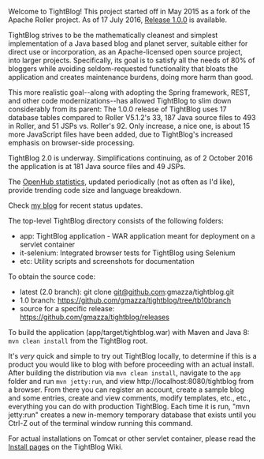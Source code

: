 Welcome to TightBlog! This project started off in May 2015 as a fork of the Apache Roller project.  As of 17 July 2016, <a href="https://github.com/gmazza/tightblog/releases">Release 1.0.0</a> is available.

TightBlog strives to be the mathematically cleanest and simplest implementation of a Java based blog and planet server, suitable either for direct use or
incorporation, as an Apache-licensed open source project, into larger projects.  Specifically, its goal is to satisfy all the needs of 80% of bloggers while
avoiding seldom-requested functionality that bloats the application and creates maintenance burdens, doing more harm than good.

This more realistic goal--along with adopting the Spring framework, REST, and other code modernizations--has allowed TightBlog to slim down considerably from its parent:
The 1.0.0 release of TightBlog uses 17 database tables compared to Roller V5.1.2's 33, 187 Java source files to 493 in Roller, and 51 JSPs vs. Roller's 92.  Only increase,
a nice one, is about 15 more JavaScript files have been added, due to TightBlog's increased emphasis on browser-side processing.

TightBlog 2.0 is underway.  Simplifications continuing, as of 2 October 2016 the application is at 181 Java source files and 49 JSPs.

The <a href="https://www.openhub.net/p/tightblog/analyses/latest/languages_summary">OpenHub statistics</a>, updated periodically (not as often as I'd like), provide trending code size and language breakdown.

Check <a href="https://web-gmazza.rhcloud.com/blog/category/Blogs+%26+Wikis">my blog</a> for recent status updates.

The top-level TightBlog directory consists of the following folders:

* app:                    TightBlog application - WAR application meant for deployment on a servlet container
* it-selenium:            Integrated browser tests for TightBlog using Selenium
* etc:                    Utility scripts and screenshots for documentation

To obtain the source code:
* latest (2.0 branch):  git clone git@github.com:gmazza/tightblog.git
* 1.0 branch: https://github.com/gmazza/tightblog/tree/tb10branch
* source for a specific release: https://github.com/gmazza/tightblog/releases

To build the application (app/target/tightblog.war) with Maven and Java 8:
  `mvn clean install` from the TightBlog root.

It's *very* quick and simple to try out TightBlog locally, to determine if this is a product you would like to blog with
before proceeding with an actual install.  After building the distribution via `mvn clean install`, navigate to the `app` folder and run `mvn jetty:run`,
and view http://localhost:8080/tightblog from a browser.  From there you can register an account, create a sample blog and some entries,
create and view comments, modify templates, etc., etc., everything you can do with production TightBlog.  Each time it is run,
"mvn jetty:run" creates a new in-memory temporary database that exists until you Ctrl-Z out of the terminal window running this command.

For actual installations on Tomcat or other servlet container, please read the <a href="https://github.com/gmazza/tightblog/wiki">Install pages</a>
on the TightBlog Wiki.
